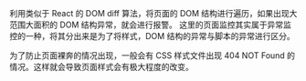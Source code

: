 
利用类似于 React 的 DOM diff 算法，将页面的 DOM 结构进行遍历，如果出现大范围大面积的 DOM 结构异常，就会进行报警。
这里的页面监控其实属于异常监控的一种，将其分出来是为了将样式，DOM 结构的异常与脚本的异常进行区分。


为了防止页面裸奔的情况出现，一般会有 CSS 样式文件出现 404 NOT Found 的情况。这样就会导致页面样式会有极大程度的改变。